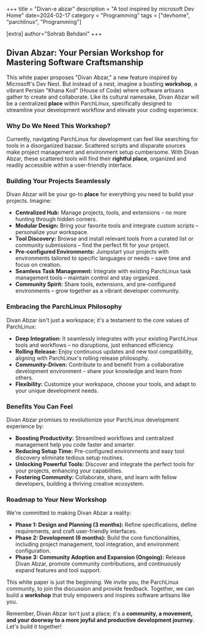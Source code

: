 +++
title = "Divan-e abzar"
description = "A tool inspired by microsoft Dev Home"
date=2024-02-17
category = "Programming"
tags = ["devhome", "parchlinux", "Programming"]

[extra]
author="Sohrab Behdani"
+++

## Divan Abzar: Your Persian Workshop for Mastering Software Craftsmanship

This white paper proposes "Divan Abzar," a new feature inspired by Microsoft's Dev Nest. But instead of a nest, imagine a bustling **workshop**, a vibrant Persian "Khana Kod" (House of Code) where software artisans gather to create and collaborate. Like its cultural namesake, Divan Abzar will be a centralized **place** within ParchLinux, specifically designed to streamline your development workflow and elevate your coding experience.

### Why Do We Need This Workshop?

Currently, navigating ParchLinux for development can feel like searching for tools in a disorganized bazaar. Scattered scripts and disparate sources make project management and environment setup cumbersome. With Divan Abzar, these scattered tools will find their **rightful place**, organized and readily accessible within a user-friendly interface.

### Building Your Projects Seamlessly

Divan Abzar will be your go-to **place** for everything you need to build your projects. Imagine:

* **Centralized Hub:** Manage projects, tools, and extensions – no more hunting through hidden corners.
* **Modular Design:** Bring your favorite tools and integrate custom scripts – personalize your workspace.
* **Tool Discovery:** Browse and install relevant tools from a curated list or community submissions – find the perfect fit for your project.
* **Pre-configured Environments:** Jumpstart your projects with environments tailored to specific languages or needs – save time and focus on creation.
* **Seamless Task Management:** Integrate with existing ParchLinux task management tools – maintain control and stay organized.
* **Community Spirit:** Share tools, extensions, and pre-configured environments – grow together as a vibrant developer community.

### Embracing the ParchLinux Philosophy

Divan Abzar isn't just a workspace; it's a testament to the core values of ParchLinux:

* **Deep Integration:** It seamlessly integrates with your existing ParchLinux tools and workflows – no disruptions, just enhanced efficiency.
* **Rolling Release:** Enjoy continuous updates and new tool compatibility, aligning with ParchLinux's rolling release philosophy.
* **Community-Driven:** Contribute to and benefit from a collaborative development environment – share your knowledge and learn from others.
* **Flexibility:** Customize your workspace, choose your tools, and adapt to your unique development needs.

### Benefits You Can Feel

Divan Abzar promises to revolutionize your ParchLinux development experience by:

* **Boosting Productivity:** Streamlined workflows and centralized management help you code faster and smarter.
* **Reducing Setup Time:** Pre-configured environments and easy tool discovery eliminate tedious setup routines.
* **Unlocking Powerful Tools:** Discover and integrate the perfect tools for your projects, enhancing your capabilities.
* **Fostering Community:** Collaborate, share, and learn with fellow developers, building a thriving creative ecosystem.

### Roadmap to Your New Workshop

We're committed to making Divan Abzar a reality:

* **Phase 1: Design and Planning (3 months):** Refine specifications, define requirements, and craft user-friendly interfaces.
* **Phase 2: Development (6 months):** Build the core functionalities, including project management, tool integration, and environment configuration.
* **Phase 3: Community Adoption and Expansion (Ongoing):** Release Divan Abzar, promote community contributions, and continuously expand features and tool support.

This white paper is just the beginning. We invite you, the ParchLinux community, to join the discussion and provide feedback. Together, we can build a **workshop** that truly empowers and inspires software artisans like you.

Remember, Divan Abzar isn't just a place; it's a **community, a movement, and your doorway to a more joyful and productive development journey.** Let's build it together!

